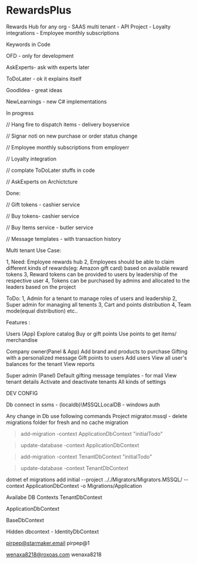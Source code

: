 # RewardsPlus
Rewards Hub for any org - SAAS multi tenant - API Project - Loyalty integrations - Employee monthly subscriptions

Keywords in Code

OFD - only for development 

AskExperts- ask with experts later

ToDoLater - ok it explains itself

GoodIdea - great ideas 

NewLearnings - new C# implementations

In progress

// Hang fire to dispatch items - delivery boyservice

// Signar noti on new purchase or order status change

// Employee monthly subscriptions from employerr

// Loyalty integration

// complate ToDoLater stuffs in code

// AskExperts on Archictcture

Done:

// Gift tokens - cashier service

// Buy tokens- cashier service

// Buy Items service - butler service

// Message templates - with transaction history


Multi tenant Use Case: 

1, Need: Employee rewards hub 
2, Employees should be able to claim different kinds of rewards(eg: Amazon gift card) 
  based on available reward tokens
3, Reward tokens can be provided to users by leadership
  of the respective user
4, Tokens can be purchased by admins and allocated to the leaders based on the project 

ToDo:
1, Admin for a tenant to manage roles of users and leadership
2, Super admin for managing all tenents
3, Cart and points distribution
4, Team mode(equal distribution) etc..

Features :

Users (App)
Explore catalog
Buy or gift points
Use points to get items/ merchandise 

Company owner(Panel & App)
Add brand and products to purchase
Gifting with a personalized message
Gift points to users
Add users
View all user's balances for the tenant
View reports
     
 Super admin (Panel)
Default gifting message templates - for mail
View tenant details
Activate and deactivate tenants
All kinds of settings


DEV CONFIG 

Db connect in ssms - (localdb)\MSSQLLocalDB  - windows auth

Any change in Db use following commands
Project migrator.mssql - delete migrations folder for fresh and no cache migration

> add-migration -context ApplicationDbContext "initialTodo"

> update-database -context ApplicationDbContext 

> add-migration -context TenantDbContext "initialTodo"

> update-database -context TenantDbContext


dotnet ef migrations add initial --project .././Migrators/Migrators.MSSQL/ --context ApplicationDbContext -o Migrations/Application


Availabe DB Contexts
TenantDbContext

ApplicationDbContext

BaseDbContext

Hidden dbcontext - 
IdentityDbContext

pirpep@starmaker.email
pirpep@1

wenaxa8218@roxoas.com
wenaxa8218
